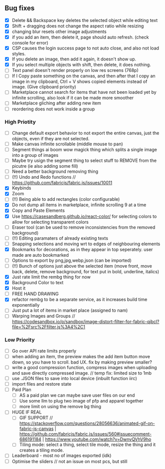 ## Bug fixes

- [x] Delete && Backspace key deletes the selected object while editing text
- [x] Shift + dragging does not change the aspect ratio while resizing
- [x] changing blur resets other image adjustments
- [x] if you add an item, then delete it, page should auto refresh. (check console for error)
- [x] CSP causes the login success page to not auto close, and also not load styles.
- [x] If you delete an image, then add it again, it doesn't show up.
- [x] If you select multiple objects with shift, then delete, it does nothing.
- [ ] Text panel doesn't render properly on low res screens (768p)
- [ ] If I Copy paste something on the canvas, and then after that I copy an image in my clipboard, Ctrl + V shows copied elements instead of image. (Give clipboard priority)
- [ ] Marketplace cannot search for items that have not been loaded yet by infinite scrolling, also look if it can be made more smoother
- [ ] Marketplace gliching after adding new item
- [ ] reordering does not work inside a group

### High Priotity

- [ ] Change default export behavior to not export the entire canvas, just the objects, even if they are not selected.
- [ ] Make canvas infinite scrollable (middle mouse to pan)
- [ ] Segment things ai boom wow magick thing which splits a single image into a group of images
- [ ] Maybe try usign the segment thing to select stuff to REMOVE from the picutre (ie also adding some fill)
- [ ] Need a better background removing thing
- [ ] (!!) Undo and Redo functions // https://github.com/fabricjs/fabric.js/issues/10011
- [x] Keybinds
- [x] Zoom
- [ ] (!!) Being able to add rectangles (color configurable)
- [x] Do not dump all items in marketplace, infinite scrolling 9 at a time
- [x] Copy and Paste Elements
- [x] Use https://casesandberg.github.io/react-color/ for selecting colors to allow for selecting transparent colors
- [ ] Eraser tool (can be used to remove inconsistencies from the removed background)
- [ ] (!!) Editing paramaters of already existing texts
- [ ] Snapping selections and moving wrt to edges of neighbouring elements
- [x] Bookmarks for decorations, as in they appear in top seperately. user made are auto bookmarked
- [ ] Options to export by png,jpg,webp,json (can be imported)
- [ ] (!!) Bunch of options just above the selected item (move front, move back, delete, remove background, for text put in bold, underline, italics)
- [x] Just rate limit the rembg thing for now
- [x] Background Color to text
- [x] Host it
- [ ] FREE HAND DRAWING
- [x] refactor rembg to be a separate service, as it increases build time exponentially
- [ ] Just put a lot of items in market place (assigned to nam)
- [ ] Warping Images and Groups // https://codesandbox.io/p/sandbox/image-distort-filter-for-fabric-qjbcl?file=%2Fsrc%2Ffilter.js%3A4%2C1

### Low Priority

- [ ] Go over API rate limits properly
- [ ] when adding an item, the preview makes the add item button move down, so you have to scroll. bad UX. fix by making preview smaller?
- [ ] write a good compression function, compress images when uploading and save directly compressed image. // temp fix: limited size to 1mb
- [ ] use .JSON files to save into local device (inbuilt function iirc)
- [ ] import files and restore state
- [ ] Paid Plan
  - [ ] AS a paid plan we can maybe save user files on our end
  - [ ] Use some llm to plug two image of pfp and apparel together
  - [ ] more limit on using the remove bg thing
- [ ] HUGE IF REAL
  - [ ] GIF SUPPORT // https://stackoverflow.com/questions/28056636/animated-gif-on-fabric-js-canvas | https://github.com/fabricjs/fabric.js/issues/560#issuecomment-686191184 | https://www.youtube.com/watch?v=DwnvQVhV9ho
  - [ ] Tiling mode: select a thing, select tile mode, resize the thing and it creates a tiling mode.
- [ ] Leaderboard - most no of images exported (idk)
- [ ] Optimise the sliders // not an issue on most pcs, but still
